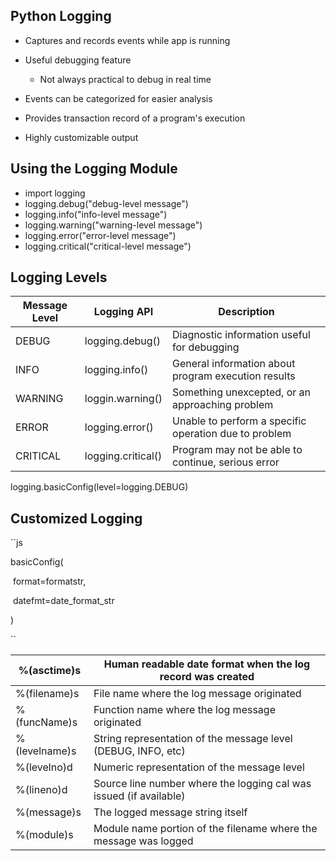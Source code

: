 ## Python Logging

- Captures and records events while app is running

- Useful debugging feature
  - Not always practical to debug in real time

- Events can be categorized for easier analysis

- Provides transaction record of a program's execution

- Highly customizable output



## Using the Logging Module

- import logging
- logging.debug("debug-level message")
- logging.info("info-level message")
- logging.warning("warning-level message")
- logging.error("error-level message")
- logging.critical("critical-level message")



## Logging Levels

| Message Level | Logging API        | Description                                           |
| ------------- | ------------------ | ----------------------------------------------------- |
| DEBUG         | logging.debug()    | Diagnostic information useful for debugging           |
| INFO          | logging.info()     | General information about program execution results   |
| WARNING       | loggin.warning()   | Something unexcepted, or an approaching problem       |
| ERROR         | logging.error()    | Unable to perform a specific operation due to problem |
| CRITICAL      | logging.critical() | Program may not be able to continue, serious error    |

logging.basicConfig(level=logging.DEBUG)



## Customized Logging

``js

basicConfig(

​	format=formatstr,

​	datefmt=date_format_str

)

``

| %(asctime)s   | Human readable date format when the log record was created   |
| ------------- | ------------------------------------------------------------ |
| %(filename)s  | File name where the log message originated                   |
| %(funcName)s  | Function name where the log message originated               |
| %(levelname)s | String representation of the message level (DEBUG, INFO, etc) |
| %(levelno)d   | Numeric representation of the message level                  |
| %(lineno)d    | Source line number where the logging cal was issued (if available) |
| %(message)s   | The logged message string itself                             |
| %(module)s    | Module name portion of the filename where the message was logged |







